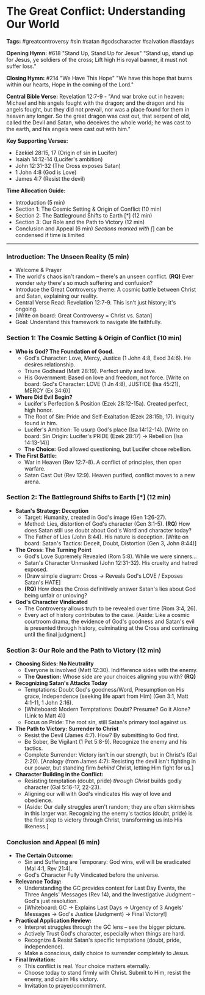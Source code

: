 # The Great Conflict: Understanding Our World

**Tags:** #greatcontroversy #sin #satan #godscharacter #salvation #lastdays

**Opening Hymn:** #618 "Stand Up, Stand Up for Jesus"
"Stand up, stand up for Jesus, ye soldiers of the cross; Lift high His royal banner, it must not suffer loss."

**Closing Hymn:** #214 "We Have This Hope"
"We have this hope that burns within our hearts, Hope in the coming of the Lord."

**Central Bible Verse:** Revelation 12:7-9 - "And war broke out in heaven: Michael and his angels fought with the dragon; and the dragon and his angels fought, but they did not prevail, nor was a place found for them in heaven any longer. So the great dragon was cast out, that serpent of old, called the Devil and Satan, who deceives the whole world; he was cast to the earth, and his angels were cast out with him."

**Key Supporting Verses:**
*   Ezekiel 28:15, 17 (Origin of sin in Lucifer)
*   Isaiah 14:12-14 (Lucifer's ambition)
*   John 12:31-32 (The Cross exposes Satan)
*   1 John 4:8 (God is Love)
*   James 4:7 (Resist the devil)

**Time Allocation Guide:**
*   Introduction (5 min)
*   Section 1: The Cosmic Setting & Origin of Conflict (10 min)
*   Section 2: The Battleground Shifts to Earth [*] (12 min)
*   Section 3: Our Role and the Path to Victory (12 min)
*   Conclusion and Appeal (6 min)
*Sections marked with [*] can be condensed if time is limited

---

### Introduction: The Unseen Reality (5 min)

*   Welcome & Prayer
*   The world's chaos isn't random – there's an unseen conflict. **(RQ)** Ever wonder *why* there's so much suffering and confusion?
*   Introduce the Great Controversy theme: A cosmic battle between Christ and Satan, explaining our reality.
*   Central Verse Read: Revelation 12:7-9. This isn't just history; it's ongoing.
*   [Write on board: Great Controversy = Christ vs. Satan]
*   Goal: Understand this framework to navigate life faithfully.

### Section 1: The Cosmic Setting & Origin of Conflict (10 min)

*   **Who is God? The Foundation of Good.**
    *   God's Character: Love, Mercy, Justice (1 John 4:8, Exod 34:6). He desires relationship.
    *   Triune Godhead (Matt 28:19). Perfect unity and love.
    *   His Government: Based on love and freedom, not force. [Write on board: God's Character: LOVE (1 Jn 4:8), JUSTICE (Isa 45:21), MERCY (Ex 34:6)]
*   **Where Did Evil Begin?**
    *   Lucifer's Perfection & Position (Ezek 28:12-15a). Created perfect, high honor.
    *   The Root of Sin: Pride and Self-Exaltation (Ezek 28:15b, 17). Iniquity found *in* him.
    *   Lucifer's Ambition: To usurp God's place (Isa 14:12-14). [Write on board: Sin Origin: Lucifer's PRIDE (Ezek 28:17) -> Rebellion (Isa 14:13-14)]
    *   **The Choice:** God allowed questioning, but Lucifer chose rebellion.
*   **The First Battle:**
    *   War in Heaven (Rev 12:7-8). A conflict of principles, then open warfare.
    *   Satan Cast Out (Rev 12:9). Heaven purified, conflict moves to a new arena.

### Section 2: The Battleground Shifts to Earth [*] (12 min)

*   **Satan's Strategy: Deception**
    *   Target: Humanity, created in God's image (Gen 1:26-27).
    *   Method: Lies, distortion of God's character (Gen 3:1-5). **(RQ)** How does Satan still use doubt about God's Word and character today?
    *   The Father of Lies (John 8:44). His nature is deception. [Write on board: Satan's Tactics: Deceit, Doubt, Distortion (Gen 3, John 8:44)]
*   **The Cross: The Turning Point**
    *   God's Love Supremely Revealed (Rom 5:8). While we were sinners...
    *   Satan's Character Unmasked (John 12:31-32). His cruelty and hatred exposed.
    *   [Draw simple diagram: Cross -> Reveals God's LOVE / Exposes Satan's HATE]
    *   **(RQ)** How does the Cross definitively answer Satan's lies about God being unfair or unloving?
*   **God's Character Vindicated**
    *   The Controversy allows truth to be revealed over time (Rom 3:4, 26).
    *   Every act of history contributes to the case. [Aside: Like a cosmic courtroom drama, the evidence of God's goodness and Satan's evil is presented through history, culminating at the Cross and continuing until the final judgment.]

### Section 3: Our Role and the Path to Victory (12 min)

*   **Choosing Sides: No Neutrality**
    *   Everyone is involved (Matt 12:30). Indifference sides with the enemy.
    *   **The Question:** Whose side are your choices aligning you with? **(RQ)**
*   **Recognizing Satan's Attacks Today**
    *   Temptations: Doubt God's goodness/Word, Presumption on His grace, Independence (seeking life apart from Him) (Gen 3:1, Matt 4:1-11, 1 John 2:16).
    *   [Whiteboard: Modern Temptations: Doubt? Presume? Go it Alone? (Link to Matt 4)]
    *   Focus on Pride: The root sin, still Satan's primary tool against us.
*   **The Path to Victory: Surrender to Christ**
    *   Resist the Devil (James 4:7). How? By submitting to God first.
    *   Be Sober, Be Vigilant (1 Pet 5:8-9). Recognize the enemy and his tactics.
    *   Complete Surrender: Victory isn't in our strength, but in Christ's (Gal 2:20). [Analogy (from James 4:7): Resisting the devil isn't fighting in our power, but standing firm *behind* Christ, letting Him fight for us.]
*   **Character Building in the Conflict:**
    *   Resisting temptation (doubt, pride) *through Christ* builds godly character (Gal 5:16-17, 22-23).
    *   Aligning our will with God's vindicates His way of love and obedience.
    *   [Aside: Our daily struggles aren't random; they are often skirmishes in this larger war. Recognizing the enemy's tactics (doubt, pride) is the first step to victory through Christ, transforming us into His likeness.]

### Conclusion and Appeal (6 min)

*   **The Certain Outcome:**
    *   Sin and Suffering are Temporary: God wins, evil will be eradicated (Mal 4:1, Rev 21:4).
    *   God's Character Fully Vindicated before the universe.
*   **Relevance Today:**
    *   Understanding the GC provides context for Last Day Events, the Three Angels' Messages (Rev 14), and the Investigative Judgment – God's just resolution.
    *   [Whiteboard: GC -> Explains Last Days -> Urgency of 3 Angels' Messages -> God's Justice (Judgment) -> Final Victory!]
*   **Practical Application Review:**
    *   Interpret struggles through the GC lens – see the bigger picture.
    *   Actively Trust God's character, especially when things are hard.
    *   Recognize & Resist Satan's specific temptations (doubt, pride, independence).
    *   Make a conscious, daily choice to surrender completely to Jesus.
*   **Final Invitation:**
    *   This conflict is real. Your choice matters eternally.
    *   Choose today to stand firmly with Christ. Submit to Him, resist the enemy, and claim His victory.
    *   Invitation to prayer/commitment.